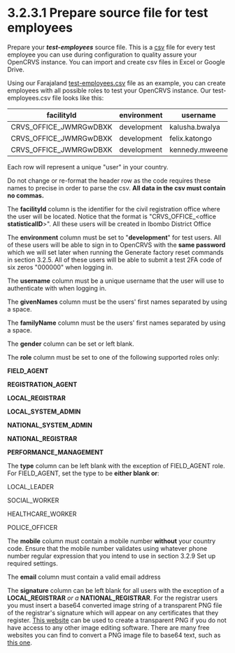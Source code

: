 # 3.2.3.1 Prepare source file for test employees

Prepare your _**test-employees**_ source file.  This is a [csv](https://en.wikipedia.org/wiki/Comma-separated\_values) file for every test employee you can use during configuration to quality assure your OpenCRVS instance.  You can import and create csv files in Excel or Google Drive.

Using our Farajaland [test-employees.csv](https://github.com/opencrvs/opencrvs-farajaland/blob/master/src/features/employees/source/test-employees.csv) file as an example, you can create employees with all possible roles to test your OpenCRVS instance.  Our test-employees.csv file looks like this:



| facilityId               | environment | username       | givenNames | familyName | gender | role                | type           | mobile     | email         | signature                            |
| ------------------------ | ----------- | -------------- | ---------- | ---------- | ------ | ------------------- | -------------- | ---------- | ------------- | ------------------------------------ |
| CRVS\_OFFICE\_JWMRGwDBXK | development | kalusha.bwalya | Kalusha    | Bwalya     | male   | FIELD\_AGENT        | SOCIAL\_WORKER | 0911111111 | test@test.org |                                      |
| CRVS\_OFFICE\_JWMRGwDBXK | development | felix.katongo  | Felix      | Katongo    | male   | REGISTRATION\_AGENT |                | 0922222222 | test@test.org |                                      |
| CRVS\_OFFICE\_JWMRGwDBXK | development | kennedy.mweene | Kennedy    | Mweene     | male   | LOCAL\_REGISTRAR    |                | 0933333333 | test@test.org | data:image/png;base64,iVBORw0KGgo... |

Each row will represent a unique "user" in your country.

Do not change or re-format the header row as the code requires these names to precise in order to parse the csv.  **All data in the csv must contain no commas.**

The **facilityId** column is the identifier for the civil registration office where the user will be located.  Notice that the format is "CRVS\_OFFICE\_\<office **statisticalID**>".  All these users will be created in Ibombo District Office

The **environment** column must be set to "**development**" for test users.  All of these users will be able to sign in to OpenCRVS with the **same password** which we will set later when running the Generate factory reset commands in section 3.2.5.   All of these users will be able to submit a test 2FA code of six zeros "000000" when logging in.

The **username** column must be a unique username that the user will use to authenticate with when logging in.

The **givenNames** column must be the users' first names separated by using a space. &#x20;

The **familyName** column must be the users' first names separated by using a space.&#x20;

The **gender** column can be set or left blank.&#x20;

The **role** column must be set to one of the following supported roles only:&#x20;

**FIELD\_AGENT**

**REGISTRATION\_AGENT**

**LOCAL\_REGISTRAR**

**LOCAL\_SYSTEM\_ADMIN**

**NATIONAL\_SYSTEM\_ADMIN**

**NATIONAL\_REGISTRAR**

**PERFORMANCE\_MANAGEMENT**

The **type** column can be left blank with the exception of FIELD\_AGENT role.  For FIELD\_AGENT, set the type to be **either blank or**:

LOCAL\_LEADER

SOCIAL\_WORKER

HEALTHCARE\_WORKER

POLICE\_OFFICER

The **mobile** column must contain a mobile number **without** your country code.  Ensure that the mobile number validates using whatever phone number regular expression that you intend to use in section 3.2.9 Set up required settings.

The **email** column must contain a valid email address

The **signature** column can be left blank for all users with the exception of a **LOCAL\_REGISTRAR** _or a_ **NATIONAL\_REGISTRAR**.  For the registrar users you must insert a base64 converted image string of a transparent PNG file of the registrar's signature which will appear on any certificates that they register.  [This website](http://www.onlinesignaturecreator.com/) can be used to create a transparent PNG if you do not have access to any other image editing software.  There are many free websites you can find to convert a PNG image file to base64 text, such as [this one](https://www.base64-image.de/).

